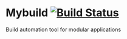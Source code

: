 Mybuild [![Build Status](https://travis-ci.org/abusalimov/mybuild.svg?branch=master)](https://travis-ci.org/abusalimov/mybuild)
=======

Build automation tool for modular applications
